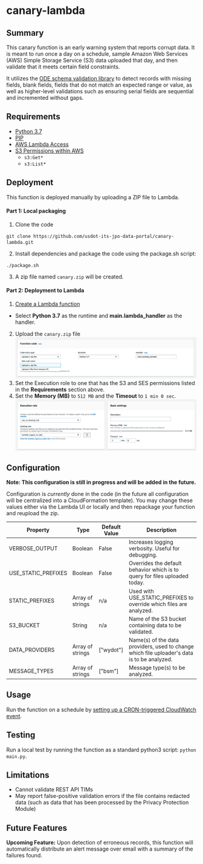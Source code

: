 # canary-lambda

## Summary

This canary function is an early warning system that reports corrupt data. It is meant to run once a day on a schedule, sample Amazon Web Services (AWS) Simple Storage Service (S3) data uploaded that day, and then validate that it meets certain field constraints.

It utilizes the [ODE schema validation library](https://github.com/usdot-jpo-ode/ode-output-validator-library) to detect records with missing fields, blank fields, fields that do not match an expected range or value, as well as higher-level validations such as ensuring serial fields are sequential and incremented without gaps.

## Requirements

- [Python 3.7](https://www.python.org/downloads/)
- [PIP](https://pip.pypa.io/en/stable/installing/)
- [AWS Lambda Access](https://aws.amazon.com/lambda/)
- [S3 Permissions within AWS](https://docs.aws.amazon.com/IAM/latest/UserGuide/list_amazons3.html)
  - `s3:Get*`
  - `s3:List*`

## Deployment

This function is deployed manually by uploading a ZIP file to Lambda.

#### Part 1: Local packaging
1. Clone the code
```
git clone https://github.com/usdot-its-jpo-data-portal/canary-lambda.git
```
2. Install dependencies and package the code using the package.sh script:
```
./package.sh
```
3. A zip file named `canary.zip` will be created.

#### Part 2: Deployment to Lambda

1. [Create a Lambda function](https://docs.aws.amazon.com/lambda/latest/dg/getting-started-create-function.html)
  - Select **Python 3.7** as the runtime and **main.lambda_handler** as the handler.
2. Upload the `canary.zip` file
![Lambda ZIP Upload](images/figure1.png "Lambda ZIP Upload")
3. Set the Execution role to one that has the S3 and SES permissions listed in the **Requirements** section above.
4. Set the **Memory (MB)** to `512 MB` and the **Timeout** to `1 min 0 sec`.
![Lambda Settings](images/figure2.png "Lambda Settings")

## Configuration

**Note: This configuration is still in progress and will be added in the future.**

Configuration is _currently_ done in the code (in the future all configuration will be centralized into a CloudFormation template). You may change these values either via the Lambda UI or locally and then repackage your function and reupload the zip.

| Property            | Type             | Default Value | Description                                                                                 |
|---------------------|------------------|---------------|---------------------------------------------------------------------------------------------|
| VERBOSE_OUTPUT      | Boolean          | False         | Increases logging verbosity. Useful for debugging.                                          |
| USE_STATIC_PREFIXES | Boolean          | False         | Overrides the default behavior which is to query for files uploaded today.                  |
| STATIC_PREFIXES     | Array of strings | n/a           | Used with USE_STATIC_PREFIXES to override which files are analyzed.                         |
| S3_BUCKET           | String           | n/a           | Name of the S3 bucket containing data to be validated.                                      |
| DATA_PROVIDERS      | Array of strings | ["wydot"]     | Name(s) of the data providers, used to change which file uploader's data is to be analyzed. |
| MESSAGE_TYPES       | Array of strings | ["bsm"]       | Message type(s) to be analyzed.                                                             |

## Usage

Run the function on a schedule by [setting up a CRON-triggered CloudWatch event](https://docs.aws.amazon.com/AmazonCloudWatch/latest/events/RunLambdaSchedule.html).

## Testing

Run a local test by running the function as a standard python3 script: `python main.py`.

## Limitations

- Cannot validate REST API TIMs
- May report false-positive validation errors if the file contains redacted data (such as data that has been processed by the Privacy Protection Module)

## Future Features

**Upcoming Feature:** Upon detection of erroneous records, this function will automatically distribute an alert message over email with a summary of the failures found.
